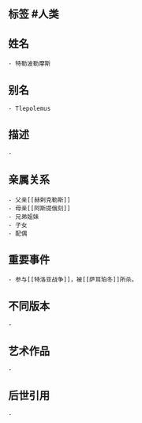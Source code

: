 ## 标签  #人类
## 姓名
	- 特勒波勒摩斯
## 别名
	- Tlepolemus
## 描述
	-
## 亲属关系
	- 父亲[[赫剌克勒斯]]
	- 母亲[[阿斯提俄刻]]
	- 兄弟姐妹
	- 子女
	- 配偶
## 重要事件
	- 参与[[特洛亚战争]]，被[[萨耳珀冬]]所杀。
## 不同版本
	-
## 艺术作品
	-
## 后世引用
	-
